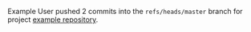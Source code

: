 Example User pushed 2 commits into the `refs/heads/master` branch for project [example repository](http://gitlab_url/example_user/example-repository).